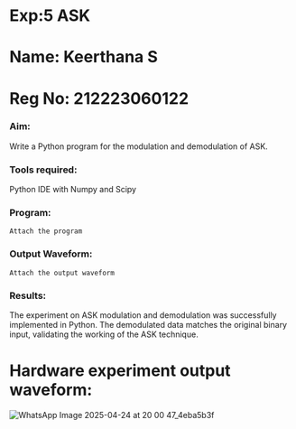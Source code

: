 # Exp:5 ASK
# Name: Keerthana S
# Reg No: 212223060122
### Aim:
Write a Python program for the modulation and demodulation of ASK.
### Tools required:

Python IDE with Numpy and Scipy

### Program:
```
Attach the program
```
### Output Waveform:
```
Attach the output waveform
```
### Results:

The experiment on ASK modulation and demodulation was successfully implemented in Python. The demodulated data matches the original binary input, validating the working of the ASK technique.

# Hardware experiment output waveform:
![WhatsApp Image 2025-04-24 at 20 00 47_4eba5b3f](https://github.com/user-attachments/assets/11918c56-db72-4396-b2aa-aaa52ab97bf5)

